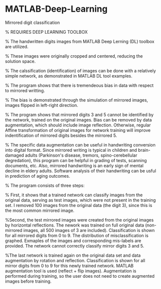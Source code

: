 # MATLAB-Deep-Learning
Mirrored digit classification 





% REQUIRES DEEP LEARNING TOOLBOX

% The handwritten digits images from MATLAB Deep Lerning (DL) toolbox are utilized.

% These images were originally cropped and centered, reducing the solution space.

% The calssification (identification) of images can be done with a relatively simple network, as demonstrated in MATLAB DL tool examples.

% The program shows that there is tremendeous bias in data with respect to mirrored writting.

% The bias is demonstrated through the simulation of mirrored images, images flipped in left-right direction.

% The program shows that mirrored digits 3 and 5 cannot be identified by the network, trained on the original images. Bias can be removed by data augmentation, which should include image
reflection. Otherwise, regular Affine transformation of original images for network training will improve indentification of mirrored digits besides the mirrored 5.

% The specific data augmentation can be useful in handwriting conversion into digital format. Since mirrored writing is typical in children and brain-damaged adults (Parkinson's disease, tremors, spino-cerebellular degredation), this program can be helpful in grading of tests, scanning documents, etc.  Also, mirrored handwriting is an early sign of mental decline in eldery adults. 
Software analysis of their handwriting can be usful in prediction of aging outcomes.

% The program consists of three steps:

% First, it shows that a trained network can classify images from the original data, serving as test images, which were not present in the
 training set. I removed 100 images from the original data (the digit 3), since this is the most common mirrored image.
 
%Second, the test mirrored images were created from the original images by  horizontal reflections. The nework was trained on full original data (non-mirrored images, all 500 images of 3 are included). 
Classification is shown for all mirrored digits from 0 to 9. The distribution of misclassification is graphed. 
Exmaples of the images and corresponding mis-labels are provided.
The network cannot correctly classify mirror digits 3 and 5.

%The last network is trained again on the original data set and data
 augmentation by rotation and reflection. Classification is shown for all
mirror digits from 0 to 9 for this newly trained network.
MATLAB augmentation tool is used (reflect + flip images). 
 Augmentation is performed during training, so the user does not need to create augmented images before training. 
